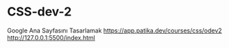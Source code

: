 # CSS-dev-2
Google Ana Sayfasını Tasarlamak
https://app.patika.dev/courses/css/odev2
http://127.0.0.1:5500/index.html
